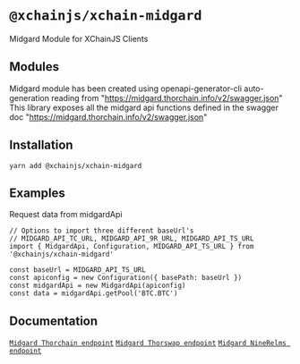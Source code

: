 # `@xchainjs/xchain-midgard`

Midgard Module for XChainJS Clients

## Modules

Midgard module has been created using openapi-generator-cli auto-generation reading from "https://midgard.thorchain.info/v2/swagger.json" This library exposes all the midgard api functions defined in the swagger doc "https://midgard.thorchain.info/v2/swagger.json"



## Installation

```
yarn add @xchainjs/xchain-midgard
```

## Examples
Request data from midgardApi

```
// Options to import three different baseUrl's
// MIDGARD_API_TC_URL, MIDGARD_API_9R_URL, MIDGARD_API_TS_URL
import { MidgardApi, Configuration, MIDGARD_API_TS_URL } from '@xchainjs/xchain-midgard'

const baseUrl = MIDGARD_API_TS_URL
const apiconfig = new Configuration({ basePath: baseUrl })
const midgardApi = new MidgardApi(apiconfig)
const data = midgardApi.getPool('BTC.BTC') 

```

## Documentation

[`Midgard Thorchain endpoint`](https://midgard.thorchain.info/v2/doc)
[`Midgard Thorswap endpoint`](https://midgard.thorswap.net/v2/doc)
[`Midgard NineRelms endpoint`](https://midgard.ninerealms.com/v2/doc)
